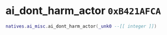 # ai_dont_harm_actor `0xB421AFCA`

```lua
natives.ai_misc.ai_dont_harm_actor(_unk0 --[[ integer ]])
```